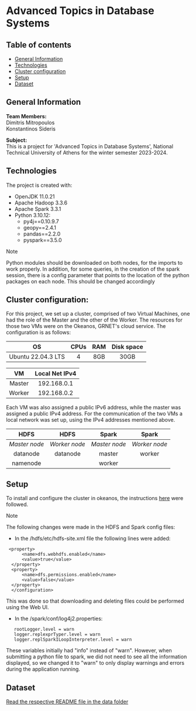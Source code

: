 # Advanced Topics in Database Systems

## Table of contents
* [General Information](#general-information)
* [Technologies](#technologies)
* [Cluster configuration](#cluster-configuration)
* [Setup](#setup)
* [Dataset](#dataset)

## General Information
**Team Members:** <br> 
Dimitris Mitropoulos <br>
Konstantinos Sideris

**Subject:** <br>
This is a project for 'Advanced Topics in Database Systems', National Technical University of Athens for the winter semester 2023-2024.

## Technologies 
The project is created with:
* OpenJDK 11.0.21
* Apache Hadoop 3.3.6
* Apache Spark 3.3.1
* Python 3.10.12:
  * py4j==0.10.9.7
  * geopy==2.4.1
  * pandas==2.2.0
  * pyspark==3.5.0

> [!NOTE]  
> Python modules should be downloaded on both nodes, for the imports to work properly. In addition, for some queries,
> in the creation of the spark session, there is a config parameter that points to the location of the python
> packages on each node. This should be changed accordingly

## Cluster configuration:
For this project, we set up a cluster, comprised of two Virtual Machines, one had the role of the Master and the other of the Worker. The resources for those two VMs were on the Okeanos, GRNET's cloud service. The configuration is as follows:

| OS  |  CPUs | RAM | Disk space | 
| :------------: | :------------: | :------------: | :------------: |
| Ubuntu 22.04.3 LTS | 4 |  8GB | 30GB | 

| VM  |  Local Net IPv4 |
| :------------: |  :------------: |
| Master  |  192.168.0.1 | 
| Worker  |  192.168.0.2 |

Each VM was also assigned a public IPv6 address, while the master was assigned a public IPv4 address. For the communication of the two VMs a local network was set up, using the IPv4 addresses mentioned above. <br>

| **HDFS** |  **HDFS** | **Spark** | **Spark** | 
| :--------: |  :--------: | :--------: | :--------: |
| *Master node* | *Worker node* | *Master node* | *Worker node* |
| datanode | datanode | master | worker |
| namenode |          | worker |        |


## Setup 
To install and configure the cluster in okeanos, the instructions [here](https://colab.research.google.com/drive/1pjf3Q6T-Ak2gXzbgoPpvMdfOHd1GqHZG?usp=sharing#scrollTo=I0jwIL1Ba-DU) were followed.

> [!NOTE]  
> The following changes were made in the HDFS and Spark config files:
> * In the /hdfs/etc/hdfs-site.xml file the following lines were added:
>  ```
>   <property>
>        <name>dfs.webhdfs.enabled</name>
>        <value>true</value>
>    </property>
>    <property>
>        <name>dfs.permissions.enabled</name>
>        <value>false</value>
>    </property>
>    </configuration>
>   ```
>   This was done so that downloading and deleting files could be performed using the Web UI.
> * In the /spark/conf/log4j2.properties:
>  ```
>     rootLogger.level = warn
>     logger.replexprTyper.level = warn
>     logger.replSparkILoopInterpreter.level = warn
>  ```
> These variables initially had "info" instead of "warn". However, when submitting a python file to spark, we did not need to see all the information
> displayed, so we changed it to "warn" to only display warnings and errors during the application running.

## Dataset
[Read the respective README file in the data folder](https://github.com/dimitrismit/ntua_advanced_databases/blob/main/data/README.md)

